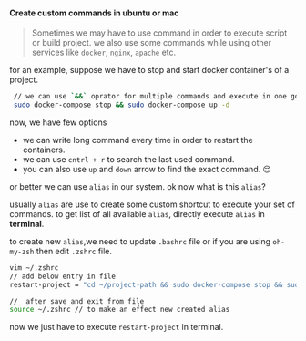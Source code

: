 #### Create custom commands in ubuntu or mac

> Sometimes we may have to use command in order to execute script or build project.
> we also use some commands while using other services like `docker`, `nginx`, `apache` etc.

for an example, suppose we have to stop and start docker container's of a project.
```sh
 // we can use `&&` oprator for multiple commands and execute in one go.
 sudo docker-compose stop && sudo docker-compose up -d
```

now, we have few options
- we can write long command every time in order to restart the containers.
- we can use `cntrl + r` to search the last used command.
- you can also use `up` and `down` arrow to find the exact command. 😌

or better we can use `alias` in our system. ok now what is this `alias`?

usually `alias` are use to create some custom shortcut to execute your set of commands.
to get list of all available `alias`, directly execute `alias` in **terminal**.


to create new `alias`,we need to update `.bashrc` file or if you are using `oh-my-zsh` then edit `.zshrc` file.

```sh
vim ~/.zshrc
// add below entry in file
restart-project = "cd ~/project-path && sudo docker-compose stop && sudo docker-compose up -d"

//  after save and exit from file
source ~/.zshrc // to make an effect new created alias
```

now we just have to execute `restart-project` in terminal.
